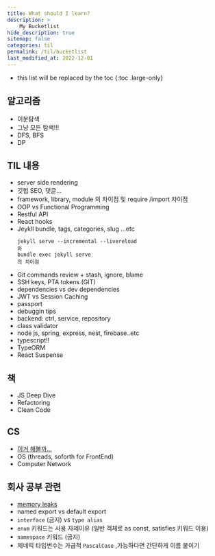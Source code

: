 ```yaml
---
title: What should I learn?
description: > 
    My Bucketlist
hide_description: true
sitemap: false
categories: til
permalink: /til/bucketlist
last_modified_at: 2022-12-01
---
```


* this list will be replaced by the toc
{:toc .large-only}

## 알고리즘
- 이분탐색
- 그냥 모든 탐색!!!
- DFS, BFS
- DP 

## TIL 내용

- server side rendering
- 깃헙 SEO, 댓글...
- framework, library, module 의 차이점 및 require /import 차이점 
- OOP vs Functional Programming
- Restful API
- React hooks 
- Jeykll bundle, tags, categories, slug ...etc
    ```
    jekyll serve --incremental --livereload
    와
    bundle exec jekyll serve 
    의 차이점
    ```
- Git commands review + stash, ignore, blame
- SSH keys, PTA tokens (GIT)
- dependencies vs dev dependencies
- JWT vs Session Caching
- passport
- debuggin tips
- backend: ctrl, service, repository
- class validator
- node js, spring, express, nest, firebase..etc
- typescript!! 
- TypeORM
- React Suspense

## 책 

- JS Deep Dive
- Refactoring 
- Clean Code 


## CS  

- [이거 해볼까...](https://fastcampus.co.kr/dev_online_upjscodingtest)
- OS (threads, soforth for FrontEnd)
- Computer Network 


## 회사 공부 관련

- [memory leaks](https://stackoverflow.com/questions/53230823/fatal-error-ineffective-mark-compacts-near-heap-limit-allocation-failed-javas)
- named export vs default export
- `interface` (금지) vs `type alias` 
- `enum` 키워드는 사용 자제이유 (일반 객체로 as const, satisfies 키워드 이용)
- `namespace` 키워드 (금지)
- 제네릭 타입변수는 가급적 `PascalCase` ,가능하다면 간단하게 이름 붙이기